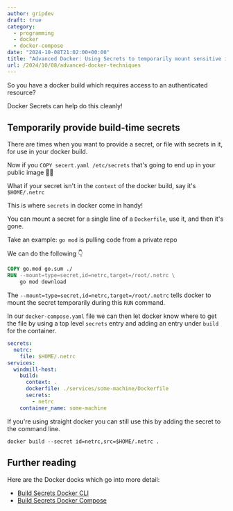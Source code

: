 ```yaml
---
author: gripdev
draft: true
category:
  - programming
  - docker
  - docker-compose
date: "2024-10-08T21:02:00+00:00"
title: "Advanced Docker: Using Secrets to temporarily mount sensitive info during docker builds"
url: /2024/10/08/advanced-docker-techniques
---
```


So you have a docker build which requires access to an authenticated resource?

Docker Secrets can help do this cleanly!

## Temporarily provide build-time secrets

There are times when you want to provide a secret, or file with secrets in it, for use in your docker build.

Now if you `COPY secert.yaml /etc/secrets` that's going to end up in your public image 🫢😨

What if your secret isn't in the `context` of the docker build, say it's `$HOME/.netrc`

This is where `secrets` in docker come in handy!

You can mount a secret for a single line of a `Dockerfile`, use it, and then it's gone.

Take an example: `go mod` is pulling code from a private repo

We can do the following 👇

```Dockerfile
COPY go.mod go.sum ./
RUN --mount=type=secret,id=netrc,target=/root/.netrc \
	go mod download
```

The `--mount=type=secret,id=netrc,target=/root/.netrc` tells docker to mount the secret temporarily during
this `RUN` command.

In our `docker-compose.yaml` file we can then let docker know where to get the file by using a top level 
`secrets` entry and adding an entry under `build` for the container. 

```yaml
secrets:
  netrc:
    file: $HOME/.netrc
services:
  windmill-host:
    build:
      context: .
      dockerfile: ./services/some-machine/Dockerfile
      secrets:
        - netrc
    container_name: some-machine
```

If you're using straight docker you can still use this by adding the secret to the command line. 

```
docker build --secret id=netrc,src=$HOME/.netrc .
```

## Further reading

Here are the Docker docks which go into more detail:
- [Build Secrets Docker CLI](https://docs.docker.com/build/building/secrets/)
- [Build Secrets Docker Compose](https://docs.docker.com/compose/how-tos/use-secrets/)